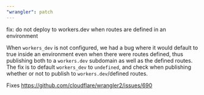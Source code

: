 ```yaml
---
"wrangler": patch
---
```


fix: do not deploy to workers.dev when routes are defined in an environment

When `workers_dev` is not configured, we had a bug where it would default to true inside an environment even when there were routes defined, thus publishing both to a `workers.dev` subdomain as well as the defined routes. The fix is to default `workers_dev` to `undefined`, and check when publishing whether or not to publish to `workers.dev`/defined routes.

Fixes https://github.com/cloudflare/wrangler2/issues/690
